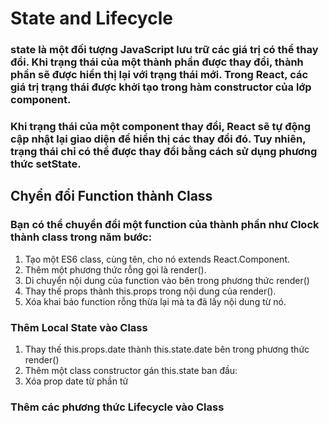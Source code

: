 # State and Lifecycle

### state là một đối tượng JavaScript lưu trữ các giá trị có thể thay đổi. Khi trạng thái của một thành phần được thay đổi, thành phần sẽ được hiển thị lại với trạng thái mới. Trong React, các giá trị trạng thái được khởi tạo trong hàm constructor của lớp component.

### Khi trạng thái của một component thay đổi, React sẽ tự động cập nhật lại giao diện để hiển thị các thay đổi đó. Tuy nhiên, trạng thái chỉ có thể được thay đổi bằng cách sử dụng phương thức setState.

## Chyển đổi Function thành Class

### Bạn có thể chuyển đổi một function của thành phần như Clock thành class trong năm bước:

1. Tạo một ES6 class, cùng tên, cho nó extends React.Component.
2. Thêm một phương thức rỗng gọi là render().
3. Di chuyển nội dung của function vào bên trong phương thức render()
4. Thay thế props thành this.props trong nội dung của render().
5. Xóa khai báo function rỗng thừa lại mà ta đã lấy nội dung từ nó.

### Thêm Local State vào Class

1. Thay thế this.props.date thành this.state.date bên trong phương thức render()
2. Thêm một class constructor gán this.state ban đầu:
3. Xóa prop date từ phần tử <Clock />

### Thêm các phương thức Lifecycle vào Class
